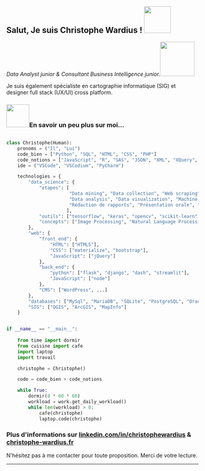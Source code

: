<h2>Salut, Je suis Christophe Wardius ! <img src="https://media.giphy.com/media/L3X281rTKLHwimax1y/giphy.gif" width="70"></h2>
<p><em>Data Analyst junior & Consultant Business Intelligence junior.<img src="https://media.giphy.com/media/h2NRnIIEw6tv9emZSc/giphy.gif" width="90">
</em></p>
<p>Je suis également spécialiste en cartographie informatique (SIG) et designer full stack (UX/UI) cross platform.</p>

<h3><img src="https://media.giphy.com/media/QXPqYpSyBIMjBTtBbl/giphy.gif" width="60">En savoir un peu plus sur moi...</h3>

```python

class Christophe(Human):
    pronoms = ("Il", "Lui")
    code_bien = ["Python", "SQL", "HTML", "CSS", "PHP"]
    code_notions = ["JavaScript", "R", "SAS", "JSON", "XML", "XQuery", "XML Schema", "Shell"]
    ide = ("VSCode", "VSCodium", "PyCharm")

    technologies = {
        "data_science": {
            "etapes": [
                       "Data mining", "Data collection", "Web scraping", "Data cleaning", "Data management",
                       "Data analysis", "Data visualization", "Machine Learning", "Spatial Big Data",
                       "Rédaction de rapports", "Présentation orale", "Explications tous publics", "Création de tutoriels"
                      ],
            "outils": ["tensorflow", "keras", "opencv", "scikit-learn", "nltk", "matplotlib", "seaborn", "bokeh", "numpy", "pandas", ...],
            "concepts": ["Image Processing", "Natural Language Processing", "Spatial Big Data"]
        },
        "web": {
            "front_end": {
                "HTML": ["HTML5"],
                "CSS": ["materialize", "bootstrap"],
                "JavaScript": ["jQuery"]
            },
            "back_end": {
                "python": ["flask", "django", "dash", "streamlit"],
                "JavaScript": ["node"]
            },
            "CMS": ["WordPress", ...]
        },
        "databases": ["MySql", "MariaDB", "SQLite", "PostgreSQL", "Oracle Database", "MongoDB"],
        "SIG": ["QGIS", "ArcGIS", "MapInfo"]
    }


if __name__ == "__main__":
    
    from time import dormir
    from cuisine import cafe
    import laptop
    import travail

    christophe = Christophe()

    code = code_bien + code_notions

    while True:
        dormir(8 * 60 * 60)
        workload = work.get_daily_workload()
        while len(workload) > 0:
            cafe(christophe)
            laptop.code(christophe)
```
<h3>Plus d'informations sur <a href="https://linkedin.com/in/christophewardius">linkedin.com/in/christophewardius</a> & <a href="https://christophe-wardius.fr">christophe-wardius.fr</a></h3>
<p>N'hésitez pas à me contacter pour toute proposition. Merci de votre lecture.</p>

---

<!--
**christophe-wardius/christophe-wardius** is a âœ¨ _special_ âœ¨ repository because its `README.md` (this file) appears on your GitHub profile.

Here are some ideas to get you started:

- ðŸ” Iâ€™m currently working on ...
- ðŸŒ± Iâ€™m currently learning ...
- ðŸ‘¯ Iâ€™m looking to collaborate on ...
- ðŸ¤” Iâ€™m looking for help with ...
- ðŸ’¬ Ask me about ...
- ðŸ“« How to reach me: ...
- ðŸ˜„ Pronouns: ...
- âš¡ Fun fact: ...
-->

